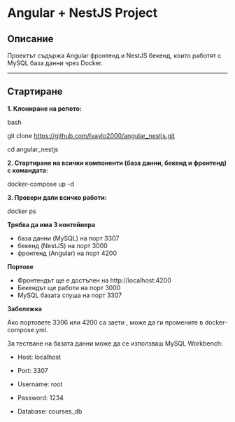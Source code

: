 # Angular + NestJS Project

## Описание
Проектът съдържа Angular фронтенд и NestJS бекенд, които работят с MySQL база данни чрез Docker.

---


## Стартиране

**1. Клониране на репото:**

bash

git clone https://github.com/Ivaylo2000/angular_nestjs.git

cd angular_nestjs

**2. Стартиране на всички компоненти (база данни, бекенд и фронтенд) с командата:**

docker-compose up -d

**3. Провери дали всичко работи:**


docker ps

**Трябва да има 3 контейнера**

- база данни (MySQL) на порт 3307
- бекенд (NestJS) на порт 3000
- фронтенд (Angular) на порт 4200


**Портове**

- Фронтендът ще е достъпен на http://localhost:4200
- Бекендът ще работи на порт 3000
- MySQL базата слуша на порт 3307

**Забележка**

Ако портовете 3306 или 4200 са заети , може да ги промените в docker-compose.yml.

За тестване на базата данни може да се използваш MySQL Workbench:

- Host: localhost

- Port: 3307

- Username: root

- Password: 1234

- Database: courses_db

